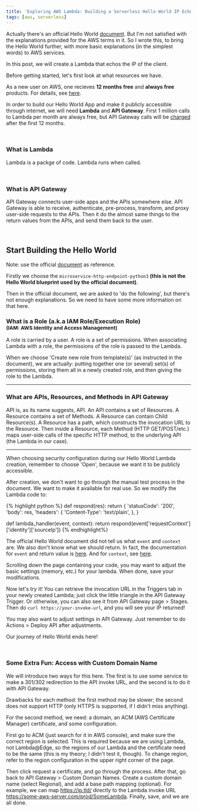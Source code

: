 ```yaml
---
title: 'Exploring AWS Lambda: Building a Serverless Hello World IP Echo App'
tags: [aws, serverless]
---
```


Actually there's an official Hello World [document](https://docs.aws.amazon.com/lambda/latest/dg/get-started-create-function.html). But I'm not satisfied with the explanations provided for the AWS terms in it. So I wrote this, to bring the Hello World further, with more basic explanations (in the simplest words) to AWS services.

In this post, we will create a Lambda that echos the IP of the client.

Before getting started, let's first look at what resources we have.

As a new user on AWS, one recieves **12 months free** and **always free** products. For details, see [here](https://aws.amazon.com/free/).

In order to build our Hello World App and make it publicly accessible through internet, we will need **Lambda** and **API Gateway**. First 1 million calls to Lambda per month are always free, but API Gateway calls will be [charged](https://aws.amazon.com/api-gateway/pricing/) after the first 12 months.

<br/>

### What is Lambda

Lambda is a packge of code. Lambda runs when called.

<br/>

### What is API Gateway

API Gateway connects user-side apps and the APIs somewhere else. API Gateway is able to receive, authenticate, pre-process, transform, and proxy user-side requests to the APIs. Then it do the almost same things to the return values from the APIs, and send them back to the user.

<br/>

## Start Building the Hello World

Note: use the official [document](https://docs.aws.amazon.com/lambda/latest/dg/get-started-create-function.html) as reference.

Firstly we choose the `microservice-http-endpoint-python3` **(this is not the Hello World blueprint used by the official document)**.

Then in the official document, we are asked to 'do the following', but there's not enough explanations. So we need to have some more information on that here.

<h3>What is a Role (a.k.a IAM Role/Execution Role)<br/>
<small>(IAM: AWS Identity and Access Management)</small></h3>

A role is carried by a user. A role is a set of permissions. When associating Lambda with a role, the permissions of the role is passed to the Lambda.

When we choose 'Create new role from template(s)' (as instructed in the document), we are actually: putting together one (or several) set(s) of permissions, storing them all in a newly created role, and then giving the role to the Lambda.

---

### What are APIs, Resources, and Methods in API Gateway

API is, as its name suggests, API. An API contains a set of Resources. A Resource contains a set of Methods. A Resource can contain Child Resource(s). A Resource has a path, which constructs the invocation URL to the Resource. Then inside a Resource, each Method (HTTP GET/POST/etc.) maps user-side calls of the specific HTTP method, to the underlying API (the Lambda in our case).

---

When choosing security configuration during our Hello World Lambda creation, remember to choose 'Open', because we want it to be publicly accessible.

After creation, we don't want to go through the manual test process in the document. We want to make it available for real use. So we modify the Lambda code to:

{% highlight python %}
def respond(res):
    return {
        'statusCode': '200',
        'body': res,
        'headers': {
            'Content-Type': 'text/plain',
        },
    }


def lambda_handler(event, context):
    return respond(event['requestContext']['identity']['sourceIp'])
{% endhighlight%}

The official Hello World document did not tell us what `event` and `context` are. We also don't know what we should return. In fact, the documentation for `event` and return value is [here](https://docs.aws.amazon.com/apigateway/latest/developerguide/set-up-lambda-proxy-integrations.html#api-gateway-simple-proxy-for-lambda-input-format). And for `context`, see [here](https://docs.aws.amazon.com/lambda/latest/dg/python-context-object.html).

Scrolling down the page containing your code, you may want to adjust the basic settings (memory, etc.) for your lambda. When done, save your modifications.

Now let's try it! You can retrieve the invocation URL in the Triggers tab in your newly created Lambda; just click the little triangle in the API Gateway Trigger. Or otherwise, you can also see it from API Gateway page > Stages. Then do `curl https://your-invoke-url`, and you will see your IP returned!

You may also want to adjust settings in API Gateway. Just remember to do Actions > Deploy API after adjustments.

Our journey of Hello World ends here!

<br/>

### Some Extra Fun: Access with Custom Domain Name

We will introduce two ways for this here. The first is to use some service to make a 301/302 redirection to the API invoke URL, and the second is to do it with API Gateway.

Drawbacks for each method: the first method may be slower; the second does not support HTTP (only HTTPS is supported, if I didn't miss anything).

For the second method, we need: a domain, an ACM (AWS Certificate Manager) certificate, and some configuration.

First go to ACM (just search for it in AWS console), and make sure the correct region is selected. This is required because we are using Lambda, not Lambda@Edge, so the regions of our Lambda and the certificate need to be the same (this is my theory; I didn't test it, though). To change region, refer to the region configuration in the upper right corner of the page.

Then click request a certificate, and go through the process. After that, go back to API Gateway > Custom Domain Names. Create a custom domain name (select Regional), and add a base path mapping (optional). For example, we can map https://ip.tld/ directly to the Lambda invoke URL https://some-aws-server.com/prod/SomeLambda. Finally, save, and we are all done.
